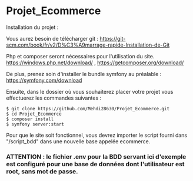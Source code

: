 # Projet_Ecommerce

Installation du projet :

Vous aurez besoin de télécharger git : https://git-scm.com/book/fr/v2/D%C3%A9marrage-rapide-Installation-de-Git

Php et composer seront nécessaires pour l'utilisation du site. https://windows.php.net/download/ , https://getcomposer.org/download/

De plus, prenez soin d'installer le bundle symfony au préalable : https://symfony.com/download

Ensuite, dans le dossier où vous souhaiterez placer votre projet vous effectuerez les commandes suivantes : 
```
$ git clone https://github.com/Mehdi28630/Projet_Ecommerce.git
$ cd Projet_Ecommerce
$ composer install
$ symfony server:start

```
Pour que le site soit fonctionnel, vous devrez importer le script fourni dans "/script_bdd" dans une nouvelle base appelée ecommerce.

### ATTENTION : le fichier .env pour la BDD servant ici d'exemple est configuré pour une base de données dont l'utilisateur est root, sans mot de passe.
